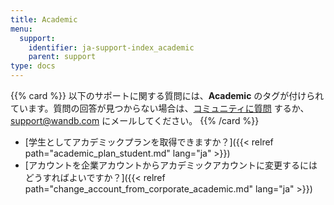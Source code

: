 ```yaml
---
title: Academic
menu:
  support:
    identifier: ja-support-index_academic
    parent: support
type: docs
---
```


{{% card %}}
以下のサポートに関する質問には、<b>Academic</b> のタグが付けられています。質問の回答が見つからない場合は、[コミュニティに質問](https://community.wandb.ai/) するか、[support@wandb.com](mailto:support@wandb.com) にメールしてください。
{{% /card %}}

- [学生としてアカデミックプランを取得できますか？]({{< relref path="academic_plan_student.md" lang="ja" >}})
- [アカウントを企業アカウントからアカデミックアカウントに変更するにはどうすればよいですか？]({{< relref path="change_account_from_corporate_academic.md" lang="ja" >}})
